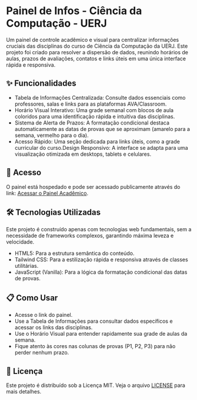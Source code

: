 # Painel de Infos - Ciência da Computação - UERJ
Um painel de controle acadêmico e visual para centralizar informações cruciais das disciplinas do curso de Ciência da Computação da UERJ. Este projeto foi criado para resolver a dispersão de dados, reunindo horários de aulas, prazos de avaliações, contatos e links úteis em uma única interface rápida e responsiva.

## ✨ Funcionalidades
* Tabela de Informações Centralizada: Consulte dados essenciais como professores, salas e links para as plataformas AVA/Classroom.
* Horário Visual Interativo: Uma grade semanal com blocos de aula coloridos para uma identificação rápida e intuitiva das disciplinas.
* Sistema de Alerta de Prazos: A formatação condicional destaca automaticamente as datas de provas que se aproximam (amarelo para a semana, vermelho para o dia).
* Acesso Rápido: Uma seção dedicada para links úteis, como a grade curricular do curso.Design Responsivo: A interface se adapta para uma visualização otimizada em desktops, tablets e celulares.

## 🚀 Acesso
O painel está hospedado e pode ser acessado publicamente através do link: [Acessar o Painel Acadêmico](https://www.google.com/search?q=https://guilherme-ccomp.github.io/Painel-de-Infos-de-CCOMP/).

## 🛠️ Tecnologias Utilizadas
Este projeto é construído apenas com tecnologias web fundamentais, sem a necessidade de frameworks complexos, garantindo máxima leveza e velocidade.
* HTML5: Para a estrutura semântica do conteúdo.
* Tailwind CSS: Para a estilização rápida e responsiva através de classes utilitárias.
* JavaScript (Vanilla): Para a lógica da formatação condicional das datas de provas.

## 📋 Como Usar
* Acesse o link do painel.
* Use a Tabela de Informações para consultar dados específicos e acessar os links das disciplinas.
* Use o Horário Visual para entender rapidamente sua grade de aulas da semana.
* Fique atento às cores nas colunas de provas (P1, P2, P3) para não perder nenhum prazo.

## 📄 Licença
Este projeto é distribuído sob a Licença MIT. Veja o arquivo [LICENSE](https://www.google.com/search?q=LICENSE) para mais detalhes.

